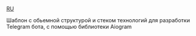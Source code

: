 [RU](RU_README.md)

Шаблон с обьемной структурой и стеком технологий для разработки Telegram бота, с помощью библиотеки Aiogram
